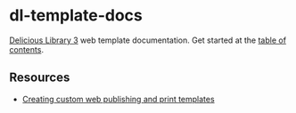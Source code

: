 dl-template-docs
================

[Delicious Library 3](http://www.delicious-monster.com/) web template documentation. Get started at the [table of contents](docs/index.md).

## Resources

- [Creating custom web publishing and print templates](https://getsatisfaction.com/deliciousmonster/topics/creating_custom_web_publishing_and_print_templates)
